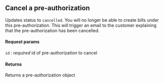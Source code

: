 ## Cancel a pre-authorization

Updates status to `cancelled`. You will no longer be able to create bills under this pre-authorization. This will trigger an email to the customer explaining that the pre-authorization has been cancelled.

#### Request params

`id`
:    _required_ id of pre-authorization to cancel

#### Returns

Returns a pre-authorization object
